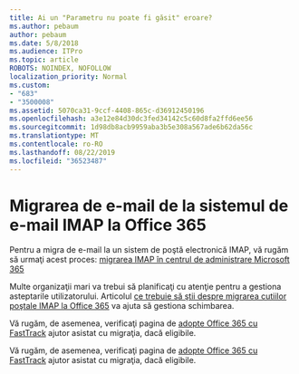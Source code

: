 ```yaml
---
title: Ai un "Parametru nu poate fi găsit" eroare?
ms.author: pebaum
author: pebaum
ms.date: 5/8/2018
ms.audience: ITPro
ms.topic: article
ROBOTS: NOINDEX, NOFOLLOW
localization_priority: Normal
ms.custom:
- "683"
- "3500008"
ms.assetid: 5070ca31-9ccf-4408-865c-d36912450196
ms.openlocfilehash: a3e12e84d30dc3fed34142c5c60d8fa2ffd6ee56
ms.sourcegitcommit: 1d98db8acb9959aba3b5e308a567ade6b62da56c
ms.translationtype: MT
ms.contentlocale: ro-RO
ms.lasthandoff: 08/22/2019
ms.locfileid: "36523487"
---
```

# <a name="migrating-email-from-imap-email-system-to-office-365"></a>Migrarea de e-mail de la sistemul de e-mail IMAP la Office 365

Pentru a migra de e-mail la un sistem de poştă electronică IMAP, vă rugăm să urmaţi acest proces: [migrarea IMAP în centrul de administrare Microsoft 365](https://support.office.com/article/4682f2e4-f720-4868-91ab-207f5b0c325d)
  
Multe organizaţii mari va trebui să planificaţi cu atenţie pentru a gestiona asteptarile utilizatorului. Articolul [ce trebuie să ştii despre migrarea cutiilor poştale IMAP la Office 365](https://docs.microsoft.com/Exchange/mailbox-migration/migrating-imap-mailboxes/migrating-imap-mailboxes) va ajuta să gestiona schimbarea.

Vă rugăm, de asemenea, verificaţi pagina de [adopte Office 365 cu FastTrack](https://www.microsoft.com/fasttrack/microsoft-365/office-365) ajutor asistat cu migraţia, dacă eligibile.
  

Vă rugăm, de asemenea, verificaţi pagina de [adopte Office 365 cu FastTrack](https://www.microsoft.com/fasttrack/microsoft-365/office-365) ajutor asistat cu migraţia, dacă eligibile.
  